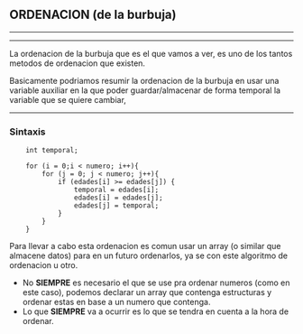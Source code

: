 ## ORDENACION (de la burbuja)
---
---

La ordenacion de la burbuja que es el que vamos a ver, es uno de los tantos metodos de ordenacion que existen.

Basicamente podriamos resumir la ordenacion de la burbuja en usar una variable auxiliar en la que poder guardar/almacenar de forma temporal la variable que se quiere cambiar,

---
### Sintaxis
```
	int temporal;
	
	for (i = 0;i < numero; i++){
		for (j = 0; j < numero; j++){
			if (edades[i] >= edades[j]) {
				temporal = edades[i];
				edades[i] = edades[j];
				edades[j] = temporal;
			}
		}
	}
```

Para llevar a cabo esta ordenacion es comun usar un array (o similar que almacene datos) para en un futuro ordenarlos, ya se con este algoritmo de ordenacion u otro.

+ No **SIEMPRE** es necesario el que se use pra ordenar numeros (como en este caso), podemos declarar un array que contenga estructuras y ordenar estas en base a un numero que contenga.
+ Lo que **SIEMPRE** va a ocurrir es lo que se tendra en cuenta a la hora de ordenar.

